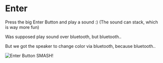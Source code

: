 # Enter
Press the big Enter Button and play a sound :) (The sound can stack, which is way more fun)

Was supposed play sound over bluetooth, but bluetooth..

But we got the speaker to change color via bluetooth, because bluetooth..

![Enter Button SMASH!](https://external-content.duckduckgo.com/iu/?u=https%3A%2F%2Fcoolstuff.imgix.net%2Fsource%2F1831ad5d728153f817860d5c0bd5c29a%3Fauto%3Dformat%2Ccompress%26cs%3Dsrgb&f=1&nofb=1)

